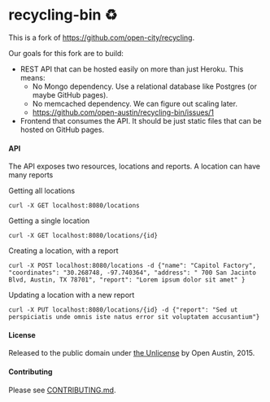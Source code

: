 # recycling-bin :recycle:

This is a fork of https://github.com/open-city/recycling.

Our goals for this fork are to build:

- REST API that can be hosted easily on more than just Heroku. This means:
  - No Mongo dependency. Use a relational database like Postgres (or maybe GitHub pages).
  - No memcached dependency. We can figure out scaling later.
  - https://github.com/open-austin/recycling-bin/issues/1
- Frontend that consumes the API. It should be just static files that can be hosted on GitHub pages.

#### API

The API exposes two resources, locations and reports. A location can have many reports

Getting all locations

```
curl -X GET localhost:8080/locations
```

Getting a single location

```
curl -X GET localhost:8080/locations/{id}
```

Creating a location, with a report

```
curl -X POST localhost:8080/locations -d {"name": "Capitol Factory", "coordinates": "30.268748, -97.740364", "address": " 700 San Jacinto Blvd, Austin, TX 78701", "report": "Lorem ipsum dolor sit amet" }
```

Updating a location with a new report

```
curl -X PUT localhost:8080/locations/{id} -d {"report": "Sed ut perspiciatis unde omnis iste natus error sit voluptatem accusantium"}
```

#### License

Released to the public domain under [the Unlicense](http://unlicense.org/) by Open Austin, 2015.

#### Contributing

Please see [CONTRIBUTING.md](CONTRIBUTING.md).
